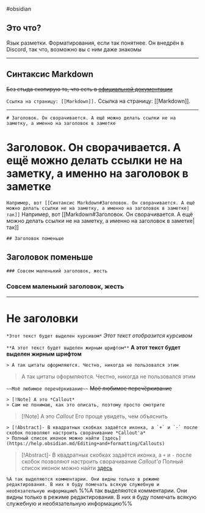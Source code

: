 #obsidian
## Это что?
Язык разметки. Форматирования, если так понятнее. Он внедрён в Discord, так что, возможно вы с ним даже знакомы 
***
## Синтаксис Markdown
~~Без стыда скопирую то, что есть в [официальной документации](https://publish.obsidian.md/help-ru/%D0%9D%D0%B0%D1%87%D0%BD%D0%B8%D1%82%D0%B5+%D0%B7%D0%B4%D0%B5%D1%81%D1%8C)~~

`Ссылка на страницу: [[Markdown]].`
Ссылка на страницу: [[Markdown]].
***

`# Заголовок. Он сворачивается. А ещё можно делать ссылки не на заметку, а именно на заголовок в заметке `
# Заголовок. Он сворачивается. А ещё можно делать ссылки не на заметку, а именно на заголовок в заметке

`Например, вот [[Синтаксис Markdown#Заголовок. Он сворачивается. А ещё можно делать ссылки не на заметку, а именно на заголовок в заметке|так]]`
Например, вот [[Markdown#Заголовок. Он сворачивается. А ещё можно делать ссылки не на заметку, а именно на заголовок в заметке|так]]

`## Заголовок поменьше`
## Заголовок поменьше

`### Совсем маленький заголовок, жесть `
### Совсем маленький заголовок, жесть 
---
# Не заголовки
`*Этот текст будет выделен курсивом*`
_Этот текст отобразится курсивом_

`**А этот текст будет выделен жирным шрифтом**`
**А этот текст будет выделен жирным шрифтом**

`> А так цитаты оформляются. Честно, никогда не пользовался этим`
> А так цитаты оформляются. Честно, никогда не пользовался этим

`~~Моё любимое перечёркивание~~`
~~Моё любимое перечёркивание~~

```
> [!Note] А это *Callout*
> Сам не понимаю, как это описать, поэтому просто смотрите
```

> [!Note] А это *Callout*
> Его проще увидеть, чем объяснить

```
> [!Abstract]- В квадратных скобках задаётся иконка, а `+` и `-` после скобок позволяют настроить сворачивание *Callout'а*
> Полный список иконок можно найти [здесь](https://help.obsidian.md/Editing+and+formatting/Callouts)
```

> [!Abstract]- В квадратных скобках задаётся иконка, а `+` и `-` после скобок позволяют настроить сворачивание *Callout'а*
> Полный список иконок можно найти [здесь](https://help.obsidian.md/Editing+and+formatting/Callouts)

`%А так выделяются комментарии. Они видны только в режиме редактирования. В них я буду помечать всякую служебную и необязательную информацию%`
%%А так выделяются комментарии. Они видны только в режиме редактирования. В них я буду помечать всякую служебную и необязательную информацию%%

